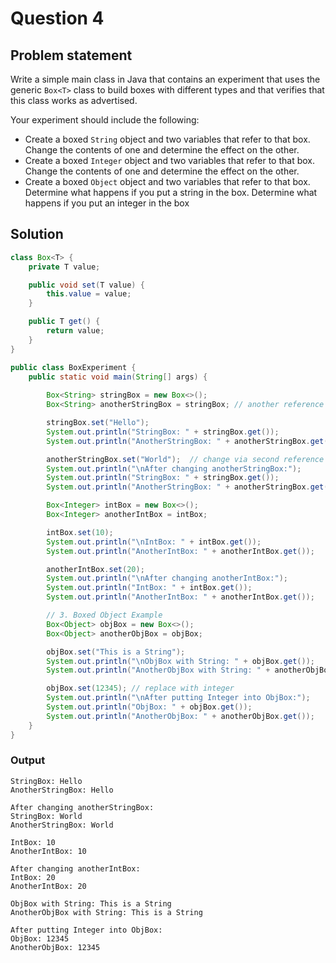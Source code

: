 # Question 4
## Problem statement
Write a simple main class in Java that contains an experiment that uses the generic `Box<T>` class to build boxes with different types and that verifies that this class works as advertised.

Your experiment should include the following:
- Create a boxed `String` object and two variables that refer to that box. Change the contents of one and determine the effect on the other.
- Create a boxed `Integer` object and two variables that refer to that box. Change the contents of one and determine the effect on the other.
- Create a boxed `Object` object and two variables that refer to that box. Determine what happens if you put a string in the box. Determine what happens if you put an integer in the box

## Solution
```java
class Box<T> {
    private T value;

    public void set(T value) {
        this.value = value;
    }

    public T get() {
        return value;
    }
}

public class BoxExperiment {
    public static void main(String[] args) {
        
        Box<String> stringBox = new Box<>();
        Box<String> anotherStringBox = stringBox; // another reference

        stringBox.set("Hello");
        System.out.println("StringBox: " + stringBox.get());
        System.out.println("AnotherStringBox: " + anotherStringBox.get());

        anotherStringBox.set("World");  // change via second reference
        System.out.println("\nAfter changing anotherStringBox:");
        System.out.println("StringBox: " + stringBox.get());
        System.out.println("AnotherStringBox: " + anotherStringBox.get());

        Box<Integer> intBox = new Box<>();
        Box<Integer> anotherIntBox = intBox;

        intBox.set(10);
        System.out.println("\nIntBox: " + intBox.get());
        System.out.println("AnotherIntBox: " + anotherIntBox.get());

        anotherIntBox.set(20);
        System.out.println("\nAfter changing anotherIntBox:");
        System.out.println("IntBox: " + intBox.get());
        System.out.println("AnotherIntBox: " + anotherIntBox.get());

        // 3. Boxed Object Example
        Box<Object> objBox = new Box<>();
        Box<Object> anotherObjBox = objBox;

        objBox.set("This is a String");
        System.out.println("\nObjBox with String: " + objBox.get());
        System.out.println("AnotherObjBox with String: " + anotherObjBox.get());

        objBox.set(12345); // replace with integer
        System.out.println("\nAfter putting Integer into ObjBox:");
        System.out.println("ObjBox: " + objBox.get());
        System.out.println("AnotherObjBox: " + anotherObjBox.get());
    }
}
```

### Output
```
StringBox: Hello
AnotherStringBox: Hello

After changing anotherStringBox:
StringBox: World
AnotherStringBox: World

IntBox: 10
AnotherIntBox: 10

After changing anotherIntBox:
IntBox: 20
AnotherIntBox: 20

ObjBox with String: This is a String
AnotherObjBox with String: This is a String

After putting Integer into ObjBox:
ObjBox: 12345
AnotherObjBox: 12345
```
